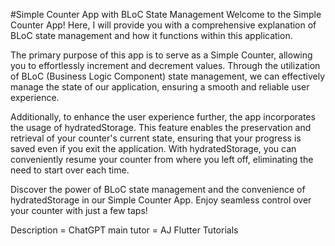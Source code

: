 #Simple Counter App with BLoC State Management
Welcome to the Simple Counter App! Here, I will provide you with a comprehensive explanation of BLoC state management and how it functions within this application.

The primary purpose of this app is to serve as a Simple Counter, allowing you to effortlessly increment and decrement values. Through the utilization of BLoC (Business Logic Component) state management, we can effectively manage the state of our application, ensuring a smooth and reliable user experience.

Additionally, to enhance the user experience further, the app incorporates the usage of hydratedStorage. This feature enables the preservation and retrieval of your counter's current state, ensuring that your progress is saved even if you exit the application. With hydratedStorage, you can conveniently resume your counter from where you left off, eliminating the need to start over each time.

Discover the power of BLoC state management and the convenience of hydratedStorage in our Simple Counter App. Enjoy seamless control over your counter with just a few taps!


Description = ChatGPT
main tutor = AJ Flutter Tutorials 
